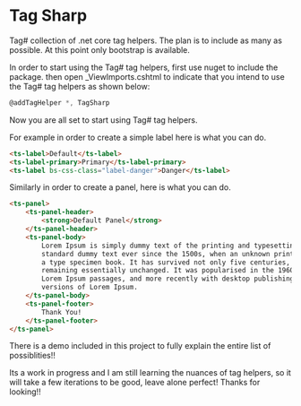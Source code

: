 # Tag Sharp

Tag# collection of .net core tag helpers. The plan is to include as many as possible. At this point only bootstrap 
is available.

In order to start using the Tag# tag helpers, first use nuget to include the package. then open _ViewImports.cshtml to 
indicate that you intend to use the Tag# tag helpers as shown below:

```csharp
@addTagHelper *, TagSharp
```

Now you are all set to start using Tag# tag helpers.

For example in order to create a simple label here is what you can do.

```html
<ts-label>Default</ts-label>
<ts-label-primary>Primary</ts-label-primary>
<ts-label bs-css-class="label-danger">Danger</ts-label>
```

Similarly in order to create a panel, here is what you can do.

```html
<ts-panel>
    <ts-panel-header>
        <strong>Default Panel</strong>
    </ts-panel-header>
    <ts-panel-body>
        Lorem Ipsum is simply dummy text of the printing and typesetting industry. Lorem Ipsum has been the industry's 
        standard dummy text ever since the 1500s, when an unknown printer took a galley of type and scrambled it to make 
        a type specimen book. It has survived not only five centuries, but also the leap into electronic typesetting, 
        remaining essentially unchanged. It was popularised in the 1960s with the release of Letraset sheets containing 
        Lorem Ipsum passages, and more recently with desktop publishing software like Aldus PageMaker including 
        versions of Lorem Ipsum.
    </ts-panel-body>
    <ts-panel-footer>
        Thank You!
    </ts-panel-footer>
</ts-panel>
```

There is a demo included in this project to fully explain the entire list of possiblities!!

Its a work in progress and I am still learning the nuances of tag helpers, so it will take a few iterations to be good, leave alone perfect! Thanks for looking!!
